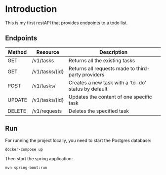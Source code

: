 #  Introduction

This is my first restAPI that provides endpoints to a todo list.

## Endpoints

| Method | Resource 		     | Description                                              |
|--------|-----------------------|----------------------------------------------------------|
| GET    | /v1/tasks             | Returns all the existing tasks                           |
| GET    | /v1/tasks/{id}        | Returns all requests made to third-party providers       |
| POST   | /v1/tasks/            | Creates a new task with a 'to-do' status by default      |
| UPDATE | /v1/tasks/{id}        | Updates the content of one specific task                 |
| DELETE | /v1/requests          | Deletes the specified task                               |


## Run 

For running the project locally, you need to start the Postgres database:
```
docker-compose up
```

Then start the spring application:
```
mvn spring-boot:run
```